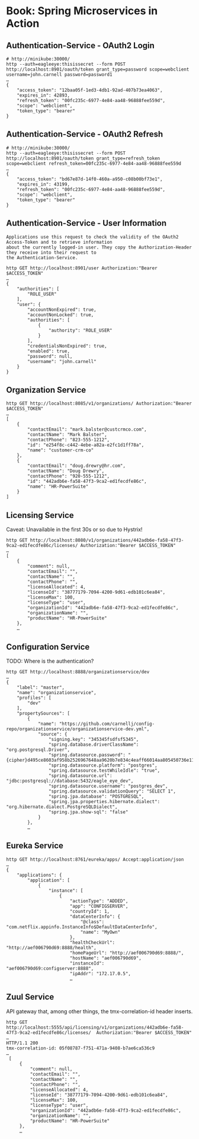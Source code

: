 Book: Spring Microservices in Action
====================================

Authentication-Service - OAuth2 Login
-------------------------------------

    # http://minikube:30000/
    http --auth=eagleeye:thisissecret --form POST http://localhost:8901/oauth/token grant_type=password scope=webclient username=john.carnell password=password1
    …
    {
        "access_token": "12baa05f-1ed3-4db1-92ad-407b73ea4063",
        "expires_in": 42893,
        "refresh_token": "00fc235c-6977-4e84-aa48-96888fee559d",
        "scope": "webclient",
        "token_type": "bearer"
    }

Authentication-Service - OAuth2 Refresh
---------------------------------------

    # http://minikube:30000/
    http --auth=eagleeye:thisissecret --form POST http://localhost:8901/oauth/token grant_type=refresh_token scope=webclient refresh_token=00fc235c-6977-4e84-aa48-96888fee559d
    …
    {
        "access_token": "bd67e87d-14f0-460a-a950-c08b00bf73e1",
        "expires_in": 43199,
        "refresh_token": "00fc235c-6977-4e84-aa48-96888fee559d",
        "scope": "webclient",
        "token_type": "bearer"
    }

Authentication-Service - User Information
-----------------------------------------

    Applications use this request to check the validity of the OAuth2 Access-Token and to retrieve information
    about the currently logged-in user. They copy the Authorization-Header they receive into their request to
    the Authentication-Service.

    http GET http://localhost:8901/user Authorization:"Bearer $ACCESS_TOKEN"
    …
    {
        "authorities": [
            "ROLE_USER"
        ],
        "user": {
            "accountNonExpired": true,
            "accountNonLocked": true,
            "authorities": [
                {
                    "authority": "ROLE_USER"
                }
            ],
            "credentialsNonExpired": true,
            "enabled": true,
            "password": null,
            "username": "john.carnell"
        }
    }

Organization Service
--------------------

    http GET http://localhost:8085/v1/organizations/ Authorization:"Bearer $ACCESS_TOKEN"
    …
    [
        {
            "contactEmail": "mark.balster@custcrmco.com",
            "contactName": "Mark Balster",
            "contactPhone": "823-555-1212",
            "id": "e254f8c-c442-4ebe-a82a-e2fc1d1ff78a",
            "name": "customer-crm-co"
        },
        {
            "contactEmail": "doug.drewry@hr.com",
            "contactName": "Doug Drewry",
            "contactPhone": "920-555-1212",
            "id": "442adb6e-fa58-47f3-9ca2-ed1fecdfe86c",
            "name": "HR-PowerSuite"
        }
    ]

Licensing Service
------------------

Caveat: Unavailable in the first 30s or so due to Hystrix!

    http GET http://localhost:8080/v1/organizations/442adb6e-fa58-47f3-9ca2-ed1fecdfe86c/licenses/ Authorization:"Bearer $ACCESS_TOKEN"
    …
    [
        {
            "comment": null,
            "contactEmail": "",
            "contactName": "",
            "contactPhone": "",
            "licenseAllocated": 4,
            "licenseId": "38777179-7094-4200-9d61-edb101c6ea84",
            "licenseMax": 100,
            "licenseType": "user",
            "organizationId": "442adb6e-fa58-47f3-9ca2-ed1fecdfe86c",
            "organizationName": "",
            "productName": "HR-PowerSuite"
        },
        …
    
Configuration Service
---------------------

TODO: Where is the authentication?

    http GET http://localhost:8888/organizationservice/dev
    …
    {
        "label": "master", 
        "name": "organizationservice", 
        "profiles": [
            "dev"
        ], 
        "propertySources": [
            {
                "name": "https://github.com/carnellj/config-repo/organizationservice/organizationservice-dev.yml", 
                "source": {
                    "signing.key": "345345fsdfsf5345", 
                    "spring.database.driverClassName": "org.postgresql.Driver", 
                    "spring.datasource.password": "{cipher}d495ce8603af958b2526967648aa9620b7e834c4eaff66014aa805450736e119", 
                    "spring.datasource.platform": "postgres", 
                    "spring.datasource.testWhileIdle": "true",
                    "spring.datasource.url": "jdbc:postgresql://database:5432/eagle_eye_dev",
                    "spring.datasource.username": "postgres_dev",
                    "spring.datasource.validationQuery": "SELECT 1",
                    "spring.jpa.database": "POSTGRESQL",
                    "spring.jpa.properties.hibernate.dialect": "org.hibernate.dialect.PostgreSQLDialect",
                    "spring.jpa.show-sql": "false"
                }
            },
            …

Eureka Service
--------------

    http GET http://localhost:8761/eureka/apps/ Accept:application/json
    …
    {
        "applications": {
            "application": [
                {
                    "instance": [
                        {
                            "actionType": "ADDED", 
                            "app": "CONFIGSERVER", 
                            "countryId": 1, 
                            "dataCenterInfo": {
                                "@class": "com.netflix.appinfo.InstanceInfo$DefaultDataCenterInfo", 
                                "name": "MyOwn"
                            }, 
                            "healthCheckUrl": "http://aef006790d69:8888/health", 
                            "homePageUrl": "http://aef006790d69:8888/", 
                            "hostName": "aef006790d69", 
                            "instanceId": "aef006790d69:configserver:8888", 
                            "ipAddr": "172.17.0.5", 
                            …

Zuul Service
------------

API gateway that, among other things, the tmx-correlation-id header inserts.

    http GET http://localhost:5555/api/licensing/v1/organizations/442adb6e-fa58-47f3-9ca2-ed1fecdfe86c/licenses/  Authorization:"Bearer $ACCESS_TOKEN"
    …
    HTTP/1.1 200
    tmx-correlation-id: 05f08787-f751-471a-9408-b7ae6ca536c9
    …
     [
         {
             "comment": null,
             "contactEmail": "",
             "contactName": "",
             "contactPhone": "",
             "licenseAllocated": 4,
             "licenseId": "38777179-7094-4200-9d61-edb101c6ea84",
             "licenseMax": 100,
             "licenseType": "user",
             "organizationId": "442adb6e-fa58-47f3-9ca2-ed1fecdfe86c",
             "organizationName": "",
             "productName": "HR-PowerSuite"
         },
         …
         
         
                            
